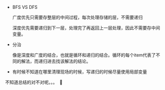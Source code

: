 - BFS VS DFS

  广度优先只需要存整层的中间过程，每次处理存储的层，不需要递归

  深度优先需要递归到下一层，处理完了再返回上一层处理，因此不需要存中间变量。

- 分治

  像是深度和广度的结合，也就是循环和递归的结合。循环的每个item代表了不同的解法，而递归进去找该解法的结论。

- 有时候不知道在哪里清理现场的时候，写递归的时候尽量使用局部变量

不知道总结的对不对呢。。。  🤔️
